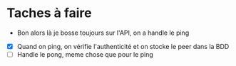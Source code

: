 # Taches à faire
- Bon alors là je bosse toujours sur l'API, on a handle le ping
- [x] Quand on ping, on vérifie l'authenticité et on stocke le peer dans la BDD
- [ ] Handle le pong, meme chose que pour le ping